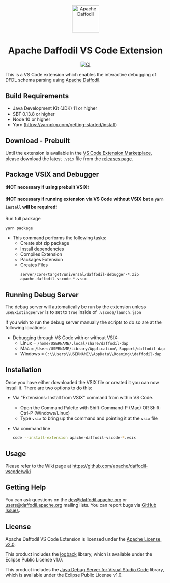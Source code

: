 <!--
  Licensed to the Apache Software Foundation (ASF) under one or more
  contributor license agreements.  See the NOTICE file distributed with
  this work for additional information regarding copyright ownership.
  The ASF licenses this file to You under the Apache License, Version 2.0
  (the "License"); you may not use this file except in compliance with
  the License.  You may obtain a copy of the License at

      http://www.apache.org/licenses/LICENSE-2.0

  Unless required by applicable law or agreed to in writing, software
  distributed under the License is distributed on an "AS IS" BASIS,
  WITHOUT WARRANTIES OR CONDITIONS OF ANY KIND, either express or implied.
  See the License for the specific language governing permissions and
  limitations under the License.
-->


<div align="center">

<img src="https://daffodil.apache.org/assets/themes/apache/img/apache-daffodil-logo.png" height="85" alt="Apache Daffodil"/>

# Apache Daffodil VS Code Extension

[![CI](https://github.com/apache/daffodil-vscode/workflows/CI/badge.svg)](https://github.com/apache/daffodil-vscode/actions/workflows/CI.yml)

</div>

This is a VS Code extension which enables the interactive debugging of DFDL schema parsing using [Apache Daffodil](https://daffodil.apache.org/).

## Build Requirements
- Java Development Kit (JDK) 11 or higher
- SBT 0.13.8 or higher
- Node 10 or higher
- Yarn (https://yarnpkg.com/getting-started/install)

## Download - Prebuilt

Until the extension is available in the [VS Code Extension Marketplace](https://marketplace.visualstudio.com/vscode), please download the latest `.vsix` file from the [releases page](https://github.com/apache/daffodil-vscode/releases).


## Package VSIX and Debugger
:exclamation:**NOT necessary if using prebuilt VSIX**:exclamation:

:exclamation:**NOT necessary if running extension via VS Code without VSIX but a `yarn install` will be required**:exclamation:

Run full package
  ```bash
  yarn package
  ```

* This command performs the following tasks:
  * Create sbt zip package
  * Install dependencies
  * Compiles Extension
  * Packages Extension
  * Creates Files
    ```
    server/core/target/universal/daffodil-debugger-*.zip
    apache-daffodil-vscode-*.vsix
    ```

## Running Debug Server

The debug server will automatically be run by the extension unless `useExistingServer` is to set to `true` inside of `.vscode/launch.json`

If you wish to run the debug server manually the scripts to do so are at the following locations:
* Debugging through VS Code with or without VSIX:
  * Linux = `/home/USERNAME/.local/share/daffodil-dap`
  * Mac = `/Users/USERNAME/Library/Application\ Support/daffodil-dap`
  * Windows = `C:\\Users\\USERNAME\\AppData\\Roaming\\daffodil-dap`

## Installation

Once you have either downloaded the VSIX file or created it you can now install it. There are two options to do this:

* Via "Extensions: Install from VSIX" command from within VS Code.
  * Open the Command Palette with Shift-Command-P (Mac) OR Shift-Ctrl-P (Windows/Linux)
  * Type `vsix` to bring up the command and pointing it at the `vsix` file

* Via command line
  ```bash
  code --install-extension apache-daffodil-vscode-*.vsix
  ```

## Usage

Please refer to the Wiki page at https://github.com/apache/daffodil-vscode/wiki

## Getting Help

You can ask questions on the dev@daffodil.apache.org or
users@daffodil.apache.org mailing lists.  You can report bugs via
[GitHub Issues].

## License

Apache Daffodil VS Code Extension is licensed under the [Apache License, v2.0].

[Apache License, v2.0]: https://www.apache.org/licenses/LICENSE-2.0
[GitHub Issues]: https://github.com/apache/daffodil-vscode/issues

This product includes the [logback](https://github.com/qos-ch/logback) library, which is available under the Eclipse Public License v1.0.

This product includes the [Java Debug Server for Visual Studio Code](https://github.com/microsoft/java-debug) library, which is available under the Eclipse Public License v1.0.
